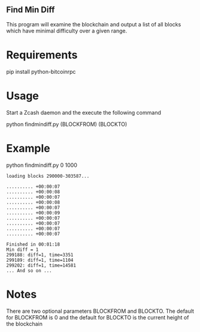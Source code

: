 ## Find Min Diff

This program will examine the blockchain and output a list of all blocks which
have minimal difficulty over a given range.

# Requirements

pip install python-bitcoinrpc

# Usage

Start a Zcash daemon and the execute the following command

python findmindiff.py (BLOCKFROM) (BLOCKTO)

# Example

python findmindiff.py 0 1000

    loading blocks 290000-303587...

    .......... +00:00:07
    .......... +00:00:08
    .......... +00:00:07
    .......... +00:00:08
    .......... +00:00:07
    .......... +00:00:09
    .......... +00:00:07
    .......... +00:00:07
    .......... +00:00:07
    .......... +00:00:07

    Finished in 00:01:18
    Min diff = 1
    299188: diff=1, time=3351
    299189: diff=1, time=1104
    299202: diff=1, time=14581
    ... And so on ...

# Notes

There are two optional parameters BLOCKFROM and BLOCKTO. The default for
BLOCKFROM is 0 and the default for BLOCKTO is the current height of the
blockchain
